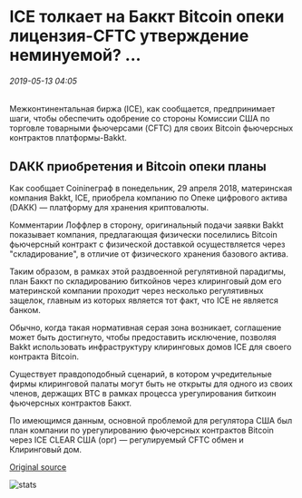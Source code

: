 # ICE толкает на Баккт Bitcoin опеки лицензия-CFTC утверждение неминуемой? ...

###### 2019-05-13 04:05

Межконтинентальная биржа (ICE), как сообщается, предпринимает шаги, чтобы обеспечить одобрение со стороны Комиссии США по торговле товарными фьючерсами (CFTC) для своих Bitcoin фьючерсных контрактов платформы-Bakkt.

## DАКК приобретения и Bitcoin опеки планы

Как сообщает Coinineграф в понедельник, 29 апреля 2018, материнская компания Bakkt, ICE, приобрела компанию по Опеке цифрового актива (DАКК) — платформу для хранения криптовалюты.

Комментарии Лоффлер в сторону, оригинальный подачи заявки Bakkt показывает компания, предлагающая физически поселились Bitcoin фьючерсный контракт с физической доставкой осуществляется через "складирование", в отличие от физического хранения базового актива.

Таким образом, в рамках этой раздвоенной регулятивной парадигмы, план Баккт по складированию биткойнов через клиринговый дом его материнской компании проходит через несколько регулятивных защелок, главным из которых является тот факт, что ICE не является банком.

Обычно, когда такая нормативная серая зона возникает, соглашение может быть достигнуто, чтобы предоставить исключение, позволяя Bakkt использовать инфраструктуру клиринговых домов ICE для своего контракта Bitcoin.

Существует правдоподобный сценарий, в котором учредительные фирмы клиринговой палаты могут быть не открыты для одного из своих членов, держащих BTC в рамках процесса урегулирования биткоин фьючерсных контрактов Баккт.

По имеющимся данным, основной проблемой для регулятора США был план компании по урегулированию фьючерсных контрактов Bitcoin через ICE CLEAR США (орг) — регулируемый CFTC обмен и Клиринговый дом.

[Original source](https://cointelegraph.com/news/ice-pushes-for-bakkt-bitcoin-custody-license-cftc-approval-imminent)

![stats](https://c.statcounter.com/11760860/0/a89fa40b/1/ "stats")